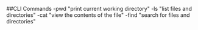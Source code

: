 ##CLI Commands
-pwd "print current working directory"
-ls "list files and directories"
-cat "view the contents of the file"
-find "search for files and directories"

